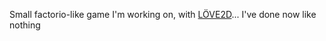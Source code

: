 Small factorio-like game I'm working on, with [LÖVE2D](https://www.love2d.org)... I've done now like nothing
